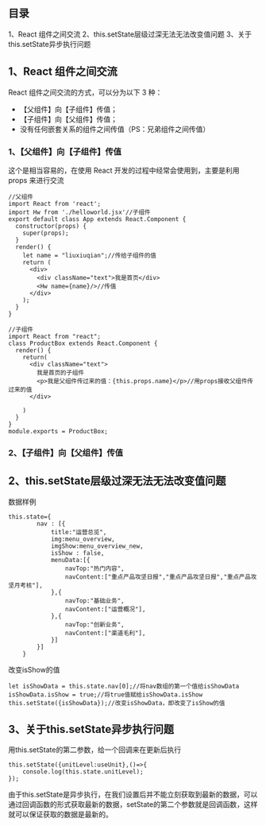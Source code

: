﻿## 目录

1、React 组件之间交流
2、this.setState层级过深无法无法改变值问题
3、关于this.setState异步执行问题



## 1、React 组件之间交流

React 组件之间交流的方式，可以分为以下 3 种：

- 【父组件】向【子组件】传值；
- 【子组件】向【父组件】传值；
- 没有任何嵌套关系的组件之间传值（PS：兄弟组件之间传值）

### 1、【父组件】向【子组件】传值

这个是相当容易的，在使用 React 开发的过程中经常会使用到，主要是利用 props 来进行交流


    //父组件
	import React from 'react';
	import Hw from './helloworld.jsx'//子组件
	export default class App extends React.Component {
	  constructor(props) {
	    super(props);
	  }
	  render() {
	    let name = "liuxiuqian";//传给子组件的值
	    return (
	      <div>
	        <div className="text">我是首页</div>
	        <Hw name={name}/>//传值
	      </div>
	    );
	  }
	}
	
	//子组件
	import React from "react";
	class ProductBox extends React.Component {
	  render() {
	    return(
	      <div className="text">
	        我是首页的子组件
	        <p>我是父组件传过来的值：{this.props.name}</p>//用props接收父组件传过来的值
	      </div>
	
	    )
	  }
	}
	module.exports = ProductBox;


### 2、【子组件】向【父组件】传值





## 2、this.setState层级过深无法无法改变值问题


数据样例

    this.state={
            nav : [{
                title:"运营总览",
                img:menu_overview,
                imgShow:menu_overview_new,
                isShow : false,
                menuData:[{
                    navTop:"热门内容",
                    navContent:["重点产品攻坚日报","重点产品攻坚日报","重点产品攻坚月考核"],
                },{
                    navTop:"基础业务",
                    navContent:["运营概况"],
                },{
                    navTop:"创新业务",
                    navContent:["渠道毛利"],
                }]
            }]
        }

改变isShow的值

    let isShowData = this.state.nav[0];//将nav数组的第一个值给isShowData
	isShowData.isShow = true;//将true值赋给isShowData.isShow
    this.setState({isShowData});//改变isShowData，即改变了isShow的值


## 3、关于this.setState异步执行问题

用this.setState的第二参数，给一个回调来在更新后执行

    this.setState({unitLevel:useUnit},()=>{
        console.log(this.state.unitLevel);
    });

由于this.setState是异步执行，在我们设置后并不能立刻获取到最新的数据，可以通过回调函数的形式获取最新的数据，setState的第二个参数就是回调函数，这样就可以保证获取的数据是最新的。


